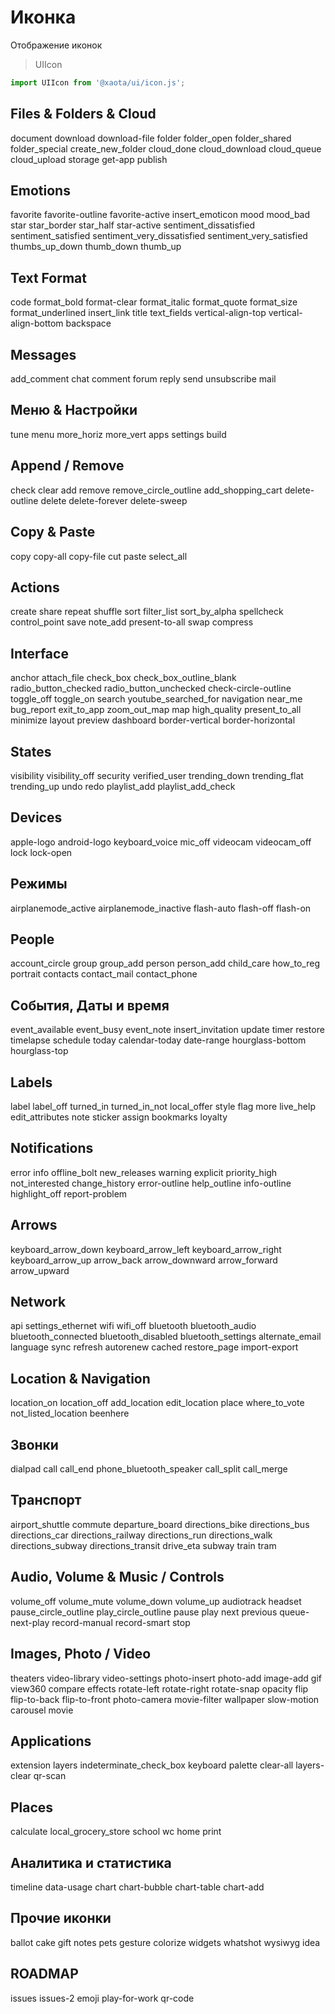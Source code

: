 # Иконка
Отображение иконок

> UIIcon

```javascript
import UIIcon from '@xaota/ui/icon.js';
```

## Files &amp; Folders &amp; Cloud
<ui-html>
  <ui-icon>document</ui-icon>
  <ui-icon>download</ui-icon>
  <ui-icon>download-file</ui-icon>
  <ui-icon>folder</ui-icon>
  <ui-icon>folder_open</ui-icon>
  <ui-icon>folder_shared</ui-icon>
  <ui-icon>folder_special</ui-icon>
  <ui-icon>create_new_folder</ui-icon>
  <ui-icon>cloud_done</ui-icon>
  <ui-icon>cloud_download</ui-icon>
  <ui-icon>cloud_queue</ui-icon>
  <ui-icon>cloud_upload</ui-icon>
  <ui-icon>storage</ui-icon>
  <ui-icon>get-app</ui-icon>
  <ui-icon>publish</ui-icon>
</ui-html>

## Emotions
<ui-html>
  <ui-icon>favorite</ui-icon>
  <ui-icon>favorite-outline</ui-icon>
  <ui-icon>favorite-active</ui-icon>
  <ui-icon>insert_emoticon</ui-icon>
  <ui-icon>mood</ui-icon>
  <ui-icon>mood_bad</ui-icon>
  <ui-icon>star</ui-icon>
  <ui-icon>star_border</ui-icon>
  <ui-icon>star_half</ui-icon>
  <ui-icon>star-active</ui-icon>
  <ui-icon>sentiment_dissatisfied</ui-icon>
  <ui-icon>sentiment_satisfied</ui-icon>
  <ui-icon>sentiment_very_dissatisfied</ui-icon>
  <ui-icon>sentiment_very_satisfied</ui-icon>
  <ui-icon>thumbs_up_down</ui-icon>
  <ui-icon>thumb_down</ui-icon>
  <ui-icon>thumb_up</ui-icon>
</ui-html>

## Text Format
<ui-html>
  <ui-icon>code</ui-icon>
  <ui-icon>format_bold</ui-icon>
  <ui-icon>format-clear</ui-icon>
  <ui-icon>format_italic</ui-icon>
  <ui-icon>format_quote</ui-icon>
  <ui-icon>format_size</ui-icon>
  <ui-icon>format_underlined</ui-icon>
  <ui-icon>insert_link</ui-icon>
  <ui-icon>title</ui-icon>
  <ui-icon>text_fields</ui-icon>
  <ui-icon>vertical-align-top</ui-icon>
  <ui-icon>vertical-align-bottom</ui-icon>
  <ui-icon>backspace</ui-icon>
</ui-html>

## Messages
<ui-html>
  <ui-icon>add_comment</ui-icon>
  <ui-icon>chat</ui-icon>
  <ui-icon>comment</ui-icon>
  <ui-icon>forum</ui-icon>
  <ui-icon>reply</ui-icon>
  <ui-icon>send</ui-icon>
  <ui-icon>unsubscribe</ui-icon>
  <ui-icon>mail</ui-icon>
</ui-html>

## Меню & Настройки
<ui-html>
  <ui-icon>tune</ui-icon>
  <ui-icon>menu</ui-icon>
  <ui-icon>more_horiz</ui-icon>
  <ui-icon>more_vert</ui-icon>
  <ui-icon>apps</ui-icon>
  <ui-icon>settings</ui-icon>
  <ui-icon>build</ui-icon>
</ui-html>

## Append / Remove
<ui-html>
  <ui-icon>check</ui-icon>
  <ui-icon>clear</ui-icon>
  <ui-icon>add</ui-icon>
  <ui-icon>remove</ui-icon>
  <ui-icon>remove_circle_outline</ui-icon>
  <ui-icon>add_shopping_cart</ui-icon>
  <ui-icon>delete-outline</ui-icon>
  <ui-icon>delete</ui-icon>
  <ui-icon>delete-forever</ui-icon>
  <ui-icon>delete-sweep</ui-icon>
</ui-html>

## Copy &amp; Paste
<ui-html>
  <ui-icon>copy</ui-icon>
  <ui-icon>copy-all</ui-icon>
  <ui-icon>copy-file</ui-icon>
  <ui-icon>cut</ui-icon>
  <ui-icon>paste</ui-icon>
  <ui-icon>select_all</ui-icon>
</ui-html>

## Actions
<ui-html>
  <ui-icon>create</ui-icon>
  <ui-icon>share</ui-icon>
  <ui-icon>repeat</ui-icon>
  <ui-icon>shuffle</ui-icon>
  <ui-icon>sort</ui-icon>
  <ui-icon>filter_list</ui-icon>
  <ui-icon>sort_by_alpha</ui-icon>
  <ui-icon>spellcheck</ui-icon>
  <ui-icon>control_point</ui-icon>
  <ui-icon>save</ui-icon>
  <ui-icon>note_add</ui-icon>
  <ui-icon>present-to-all</ui-icon>
  <ui-icon>swap</ui-icon>
  <ui-icon>compress</ui-icon>
</ui-html>

## Interface
<ui-html>
  <ui-icon>anchor</ui-icon>
  <ui-icon>attach_file</ui-icon>
  <ui-icon>check_box</ui-icon>
  <ui-icon>check_box_outline_blank</ui-icon>
  <ui-icon>radio_button_checked</ui-icon>
  <ui-icon>radio_button_unchecked</ui-icon>
  <ui-icon>check-circle-outline</ui-icon>
  <ui-icon>toggle_off</ui-icon>
  <ui-icon>toggle_on</ui-icon>
  <ui-icon>search</ui-icon>
  <ui-icon>youtube_searched_for</ui-icon>
  <ui-icon>navigation</ui-icon>
  <ui-icon>near_me</ui-icon>
  <ui-icon>bug_report</ui-icon>
  <ui-icon>exit_to_app</ui-icon>
  <ui-icon>zoom_out_map</ui-icon>
  <ui-icon>map</ui-icon>
  <ui-icon>high_quality</ui-icon>
  <ui-icon>present_to_all</ui-icon>
  <ui-icon>minimize</ui-icon>
  <ui-icon>layout</ui-icon>
  <ui-icon>preview</ui-icon>
  <ui-icon>dashboard</ui-icon>
  <ui-icon>border-vertical</ui-icon>
  <ui-icon>border-horizontal</ui-icon>
</ui-html>

## States
<ui-html>
  <ui-icon>visibility</ui-icon>
  <ui-icon>visibility_off</ui-icon>
  <ui-icon>security</ui-icon>
  <ui-icon>verified_user</ui-icon>
  <ui-icon>trending_down</ui-icon>
  <ui-icon>trending_flat</ui-icon>
  <ui-icon>trending_up</ui-icon>
  <ui-icon>undo</ui-icon>
  <ui-icon>redo</ui-icon>
  <ui-icon>playlist_add</ui-icon>
  <ui-icon>playlist_add_check</ui-icon>
</ui-html>

## Devices
<ui-html>
  <ui-icon>apple-logo</ui-icon>
  <ui-icon>android-logo</ui-icon>
  <ui-icon>keyboard_voice</ui-icon>
  <ui-icon>mic_off</ui-icon>
  <ui-icon>videocam</ui-icon>
  <ui-icon>videocam_off</ui-icon>
  <ui-icon>lock</ui-icon>
  <ui-icon>lock-open</ui-icon>
</ui-html>

## Режимы
<ui-html>
  <ui-icon>airplanemode_active</ui-icon>
  <ui-icon>airplanemode_inactive</ui-icon>
  <ui-icon>flash-auto</ui-icon>
  <ui-icon>flash-off</ui-icon>
  <ui-icon>flash-on</ui-icon>
</ui-html>

## People
<ui-html>
  <ui-icon>account_circle</ui-icon>
  <ui-icon>group</ui-icon>
  <ui-icon>group_add</ui-icon>
  <ui-icon>person</ui-icon>
  <ui-icon>person_add</ui-icon>
  <ui-icon>child_care</ui-icon>
  <ui-icon>how_to_reg</ui-icon>
  <ui-icon>portrait</ui-icon>
  <ui-icon>contacts</ui-icon>
  <ui-icon>contact_mail</ui-icon>
  <ui-icon>contact_phone</ui-icon>
</ui-html>

## События, Даты и время
<ui-html>
  <ui-icon>event_available</ui-icon>
  <ui-icon>event_busy</ui-icon>
  <ui-icon>event_note</ui-icon>
  <ui-icon>insert_invitation</ui-icon>
  <ui-icon>update</ui-icon>
  <ui-icon>timer</ui-icon>
  <ui-icon>restore</ui-icon>
  <ui-icon>timelapse</ui-icon>
  <ui-icon>schedule</ui-icon>
  <ui-icon>today</ui-icon>
  <ui-icon>calendar-today</ui-icon>
  <ui-icon>date-range</ui-icon>
  <ui-icon>hourglass-bottom</ui-icon>
  <ui-icon>hourglass-top</ui-icon>
</ui-html>

## Labels
<ui-html>
  <ui-icon>label</ui-icon>
  <ui-icon>label_off</ui-icon>
  <ui-icon>turned_in</ui-icon>
  <ui-icon>turned_in_not</ui-icon>
  <ui-icon>local_offer</ui-icon>
  <ui-icon>style</ui-icon>
  <ui-icon>flag</ui-icon>
  <ui-icon>more</ui-icon>
  <ui-icon>live_help</ui-icon>
  <ui-icon>edit_attributes</ui-icon>
  <ui-icon>note</ui-icon>
  <ui-icon>sticker</ui-icon>
  <ui-icon>assign</ui-icon>
  <ui-icon>bookmarks</ui-icon>
  <ui-icon>loyalty</ui-icon>
</ui-html>

## Notifications
<ui-html>
  <ui-icon>error</ui-icon>
  <ui-icon>info</ui-icon>
  <ui-icon>offline_bolt</ui-icon>
  <ui-icon>new_releases</ui-icon>
  <ui-icon>warning</ui-icon>
  <ui-icon>explicit</ui-icon>
  <ui-icon>priority_high</ui-icon>
  <ui-icon>not_interested</ui-icon>
  <ui-icon>change_history</ui-icon>
  <ui-icon>error-outline</ui-icon>
  <ui-icon>help_outline</ui-icon>
  <ui-icon>info-outline</ui-icon>
  <ui-icon>highlight_off</ui-icon>
  <ui-icon>report-problem</ui-icon>
</ui-html>

## Arrows
<ui-html>
  <ui-icon>keyboard_arrow_down</ui-icon>
  <ui-icon>keyboard_arrow_left</ui-icon>
  <ui-icon>keyboard_arrow_right</ui-icon>
  <ui-icon>keyboard_arrow_up</ui-icon>
  <ui-icon>arrow_back</ui-icon>
  <ui-icon>arrow_downward</ui-icon>
  <ui-icon>arrow_forward</ui-icon>
  <ui-icon>arrow_upward</ui-icon>
</ui-html>

## Network
<ui-html>
  <ui-icon>api</ui-icon>
  <ui-icon>settings_ethernet</ui-icon>
  <ui-icon>wifi</ui-icon>
  <ui-icon>wifi_off</ui-icon>
  <ui-icon>bluetooth</ui-icon>
  <ui-icon>bluetooth_audio</ui-icon>
  <ui-icon>bluetooth_connected</ui-icon>
  <ui-icon>bluetooth_disabled</ui-icon>
  <ui-icon>bluetooth_settings</ui-icon>
  <ui-icon>alternate_email</ui-icon>
  <ui-icon>language</ui-icon>
  <ui-icon>sync</ui-icon>
  <ui-icon>refresh</ui-icon>
  <ui-icon>autorenew</ui-icon>
  <ui-icon>cached</ui-icon>
  <ui-icon>restore_page</ui-icon>
  <ui-icon>import-export</ui-icon>
</ui-html>

## Location & Navigation
<ui-html>
  <ui-icon>location_on</ui-icon>
  <ui-icon>location_off</ui-icon>
  <ui-icon>add_location</ui-icon>
  <ui-icon>edit_location</ui-icon>
  <ui-icon>place</ui-icon>
  <ui-icon>where_to_vote</ui-icon>
  <ui-icon>not_listed_location</ui-icon>
  <ui-icon>beenhere</ui-icon>
</ui-html>

## Звонки
<ui-html>
  <ui-icon>dialpad</ui-icon>
  <ui-icon>call</ui-icon>
  <ui-icon>call_end</ui-icon>
  <ui-icon>phone_bluetooth_speaker</ui-icon>
  <ui-icon>call_split</ui-icon>
  <ui-icon>call_merge</ui-icon>
</ui-html>

## Транспорт
<ui-html>
  <ui-icon>airport_shuttle</ui-icon>
  <ui-icon>commute</ui-icon>
  <ui-icon>departure_board</ui-icon>
  <ui-icon>directions_bike</ui-icon>
  <ui-icon>directions_bus</ui-icon>
  <ui-icon>directions_car</ui-icon>
  <ui-icon>directions_railway</ui-icon>
  <ui-icon>directions_run</ui-icon>
  <ui-icon>directions_walk</ui-icon>
  <ui-icon>directions_subway</ui-icon>
  <ui-icon>directions_transit</ui-icon>
  <ui-icon>drive_eta</ui-icon>
  <ui-icon>subway</ui-icon>
  <ui-icon>train</ui-icon>
  <ui-icon>tram</ui-icon>
</ui-html>

## Audio, Volume & Music / Controls
<ui-html>
  <ui-icon>volume_off</ui-icon>
  <ui-icon>volume_mute</ui-icon>
  <ui-icon>volume_down</ui-icon>
  <ui-icon>volume_up</ui-icon>
  <ui-icon>audiotrack</ui-icon>
  <ui-icon>headset</ui-icon>
  <ui-icon>pause_circle_outline</ui-icon>
  <ui-icon>play_circle_outline</ui-icon>
  <ui-icon>pause</ui-icon>
  <ui-icon>play</ui-icon>
  <ui-icon>next</ui-icon>
  <ui-icon>previous</ui-icon>
  <ui-icon>queue-next-play</ui-icon>
  <ui-icon>record-manual</ui-icon>
  <ui-icon>record-smart</ui-icon>
  <ui-icon>stop</ui-icon>
</ui-html>

## Images, Photo / Video
<ui-html>
  <ui-icon>theaters</ui-icon>
  <ui-icon>video-library</ui-icon>
  <ui-icon>video-settings</ui-icon>
  <ui-icon>photo-insert</ui-icon>
  <ui-icon>photo-add</ui-icon>
  <ui-icon>image-add</ui-icon>
  <ui-icon>gif</ui-icon>
  <ui-icon>view360</ui-icon>
  <ui-icon>compare</ui-icon>
  <ui-icon>effects</ui-icon>
  <ui-icon>rotate-left</ui-icon>
  <ui-icon>rotate-right</ui-icon>
  <ui-icon>rotate-snap</ui-icon>
  <ui-icon>opacity</ui-icon>
  <ui-icon>flip</ui-icon>
  <ui-icon>flip-to-back</ui-icon>
  <ui-icon>flip-to-front</ui-icon>
  <ui-icon>photo-camera</ui-icon>
  <ui-icon>movie-filter</ui-icon>
  <ui-icon>wallpaper</ui-icon>
  <ui-icon>slow-motion</ui-icon>
  <ui-icon>carousel</ui-icon>
  <ui-icon>movie</ui-icon>
</ui-html>

## Applications
<ui-html>
  <ui-icon>extension</ui-icon>
  <ui-icon>layers</ui-icon>
  <ui-icon>indeterminate_check_box</ui-icon>
  <ui-icon>keyboard</ui-icon>
  <ui-icon>palette</ui-icon>
  <ui-icon>clear-all</ui-icon>
  <ui-icon>layers-clear</ui-icon>
  <ui-icon>qr-scan</ui-icon>
</ui-html>

## Places
<ui-html>
  <ui-icon>calculate</ui-icon>
  <ui-icon>local_grocery_store</ui-icon>
  <ui-icon>school</ui-icon>
  <ui-icon>wc</ui-icon>
  <ui-icon>home</ui-icon>
  <ui-icon>print</ui-icon>
</ui-html>

## Аналитика и статистика
<ui-html>
  <ui-icon>timeline</ui-icon>
  <ui-icon>data-usage</ui-icon>
  <ui-icon>chart</ui-icon>
  <ui-icon>chart-bubble</ui-icon>
  <ui-icon>chart-table</ui-icon>
  <ui-icon>chart-add</ui-icon>
</ui-html>

## Прочие иконки
<ui-html>
  <ui-icon>ballot</ui-icon>
  <ui-icon>cake</ui-icon>
  <ui-icon>gift</ui-icon>
  <ui-icon>notes</ui-icon>
  <ui-icon>pets</ui-icon>
  <ui-icon>gesture</ui-icon>
  <ui-icon>colorize</ui-icon>
  <ui-icon>widgets</ui-icon>
  <ui-icon>whatshot</ui-icon>
  <ui-icon>wysiwyg</ui-icon>
  <ui-icon>idea</ui-icon>
</ui-html>

## ROADMAP
<ui-html>
  <ui-icon>issues</ui-icon>
  <ui-icon>issues-2</ui-icon>
  <ui-icon>emoji</ui-icon>
  <ui-icon>play-for-work</ui-icon>
  <ui-icon>qr-code</ui-icon>
</ui-html>
